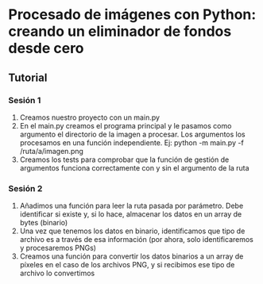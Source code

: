 # Procesado de imágenes con Python: creando un eliminador de fondos desde cero

## Tutorial

### Sesión 1
1. Creamos nuestro proyecto con un main.py
2. En el main.py creamos el programa principal y le pasamos como argumento el directorio de la imagen a procesar. Los argumentos los procesamos en una función independiente. Ej: python -m main.py -f /ruta/a/imagen.png
3. Creamos los tests para comprobar que la función de gestión de argumentos funciona correctamente con y sin el argumento de la ruta

### Sesión 2
1. Añadimos una función para leer la ruta pasada por parámetro. Debe identificar si existe y, si lo hace, almacenar los datos en un array de bytes (binario)
2. Una vez que tenemos los datos en binario, identificamos que tipo de archivo es a través de esa información (por ahora, solo identificaremos y procesaremos PNGs)
3. Creamos una función para convertir los datos binarios a un array de píxeles en el caso de los archivos PNG, y si recibimos ese tipo de archivo lo convertimos